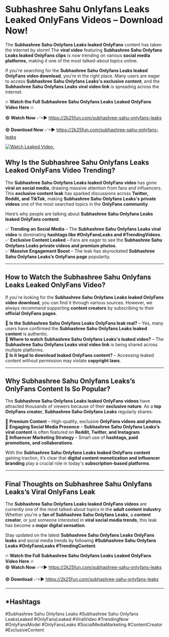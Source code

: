 # Subhashree Sahu Onlyfans Leaks Leaked OnlyFans Videos – Download Now!

The **Subhashree Sahu Onlyfans Leaks leaked OnlyFans** content has taken the internet by storm! The **viral video** featuring **Subhashree Sahu Onlyfans Leaks leaked OnlyFans clips** is now trending on various **social media platforms**, making it one of the most talked-about topics online.  

If you're searching for the **Subhashree Sahu Onlyfans Leaks leaked OnlyFans video download**, you’re in the right place. Many users are eager to access **Subhashree Sahu Onlyfans Leaks's exclusive content**, and the **Subhashree Sahu Onlyfans Leaks viral video link** is spreading across the internet.  

🔥 **Watch the Full Subhashree Sahu Onlyfans Leaks Leaked OnlyFans Video Here** 🔥  

🟢 **Watch Now** ✅=► https://2k25fun.com/subhashree-sahu-onlyfans-leaks

🟢 **Download Now** ✅=► https://2k25fun.com/subhashree-sahu-onlyfans-leaks

[![Watch Leaked Video.](https://miro.medium.com/v2/resize:fit:828/format:webp/1*cilzJN44JGOrTw9NJCrNHA.gif "Watch Leaked Video")](https://2k25fun.com/subhashree-sahu-onlyfans-leaks)

## **Why Is the Subhashree Sahu Onlyfans Leaks Leaked OnlyFans Video Trending?**  

The **Subhashree Sahu Onlyfans Leaks leaked OnlyFans video** has gone **viral on social media**, drawing massive attention from fans and influencers. This **exclusive content leak** has sparked discussions across **Twitter, Reddit, and TikTok**, making **Subhashree Sahu Onlyfans Leaks's private videos** one of the most searched topics in the **OnlyFans community**.  

Here’s why people are talking about **Subhashree Sahu Onlyfans Leaks leaked OnlyFans content**:  

✅ **Trending on Social Media** – The **Subhashree Sahu Onlyfans Leaks viral video** is dominating **hashtags like #OnlyFansLeaks and #TrendingVideos**.  
✅ **Exclusive Content Leaked** – Fans are eager to see the **Subhashree Sahu Onlyfans Leaks private videos and premium photos**.  
✅ **Massive Engagement Boost** – The leak has skyrocketed **Subhashree Sahu Onlyfans Leaks’s OnlyFans page** popularity.  

---

## **How to Watch the Subhashree Sahu Onlyfans Leaks Leaked OnlyFans Video?**  

If you're looking for the **Subhashree Sahu Onlyfans Leaks leaked OnlyFans video download**, you can find it through various sources. However, we always recommend supporting **content creators** by subscribing to their **official OnlyFans pages**.  

🔹 **Is the Subhashree Sahu Onlyfans Leaks OnlyFans leak real?** – Yes, many users have confirmed the **Subhashree Sahu Onlyfans Leaks leaked content** is authentic.  
🔹 **Where to watch Subhashree Sahu Onlyfans Leaks's leaked video?** – The **Subhashree Sahu Onlyfans Leaks viral video link** is being shared across multiple platforms.  
🔹 **Is it legal to download leaked OnlyFans content?** – Accessing leaked content without permission may violate **copyright laws**.  

---

## **Why Subhashree Sahu Onlyfans Leaks’s OnlyFans Content Is So Popular?**  

The **Subhashree Sahu Onlyfans Leaks leaked OnlyFans videos** have attracted thousands of viewers because of their **exclusive nature**. As a **top OnlyFans creator**, **Subhashree Sahu Onlyfans Leaks** regularly shares:  

📌 **Premium Content** – High-quality, exclusive **OnlyFans videos and photos**.  
📌 **Engaging Social Media Presence** – **Subhashree Sahu Onlyfans Leaks’s viral content** is often featured on **Reddit, Twitter, and Instagram**.  
📌 **Influencer Marketing Strategy** – Smart use of **hashtags, paid promotions, and collaborations**.  

With the **Subhashree Sahu Onlyfans Leaks leaked OnlyFans content** gaining traction, it’s clear that **digital content monetization and influencer branding** play a crucial role in today's **subscription-based platforms**.  

---

## **Final Thoughts on Subhashree Sahu Onlyfans Leaks’s Viral OnlyFans Leak**  

The **Subhashree Sahu Onlyfans Leaks leaked OnlyFans videos** are currently one of the most talked-about topics in the **adult content industry**. Whether you're a **fan of Subhashree Sahu Onlyfans Leaks**, a **content creator**, or just someone interested in **viral social media trends**, this leak has become a **major digital sensation**.  

Stay updated on the latest **Subhashree Sahu Onlyfans Leaks OnlyFans leaks** and social media trends by following **#Subhashree Sahu Onlyfans Leaks #OnlyFansLeaks #TrendingContent**.  

🔥 **Watch the Full Subhashree Sahu Onlyfans Leaks Leaked OnlyFans Video Here** 🔥  
🟢 **Watch Now** ✅=► https://2k25fun.com/subhashree-sahu-onlyfans-leaks

🟢 **Download** ✅=► https://2k25fun.com/subhashree-sahu-onlyfans-leaks

---

## *Hashtags
#Subhashree Sahu Onlyfans Leaks #Subhashree Sahu Onlyfans LeaksLeaked #OnlyFansLeaked #ViralVideo #TrendingNow #OnlyFansModel #OnlyFansLeaks #SocialMediaMarketing #ContentCreator #ExclusiveContent  